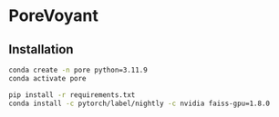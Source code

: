 # PoreVoyant

## Installation

```bash
conda create -n pore python=3.11.9
conda activate pore

pip install -r requirements.txt
conda install -c pytorch/label/nightly -c nvidia faiss-gpu=1.8.0
```
